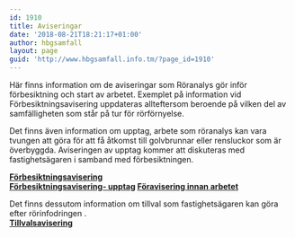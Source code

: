 ```yaml
---
id: 1910
title: Aviseringar
date: '2018-08-21T18:21:17+01:00'
author: hbgsamfall
layout: page
guid: 'http://www.hbgsamfall.info.tm/?page_id=1910'
---
```


Här finns information om de aviseringar som Röranalys gör inför förbesiktning och start av arbetet. Exemplet på information vid Förbesiktningsavisering uppdateras allteftersom beroende på vilken del av samfälligheten som står på tur för rörförnyelse.

Det finns även information om upptag, arbete som röranalys kan vara tvungen att göra för att få åtkomst till golvbrunnar eller rensluckor som är överbyggda. Aviseringen av upptag kommer att diskuteras med fastighetsägaren i samband med förbesiktningen.

**[Förbesiktningsavisering](/wp-content/uploads/2018/08/Förbesiktningsavisering.pdf)**  
**[Förbesiktningsavisering- upptag](/wp-content/uploads/2018/08/Förbesiktningsavisering-upptag.pdf) [Föravisering innan arbetet](/wp-content/uploads/2019/02/Föravisering-innan-arbetet.pdf)**

Det finns dessutom information om tillval som fastighetsägaren kan göra efter rörinfodringen .  
**[Tillvalsavisering](/wp-content/uploads/2018/08/Tillvalsavisering.pdf)**
